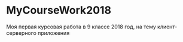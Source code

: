 # MyCourseWork2018
Моя первая курсовая работа в 9 классе 2018 год, на тему клиент-серверного приложения

